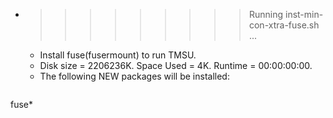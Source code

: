 * >>>>>>>>> Running inst-min-con-xtra-fuse.sh ...
  * Install fuse(fusermount) to run TMSU.
  * Disk size = 2206236K. Space Used = 4K. Runtime = 00:00:00:00.
  * The following NEW packages will be installed:
  ```bash
fuse*
  ```
